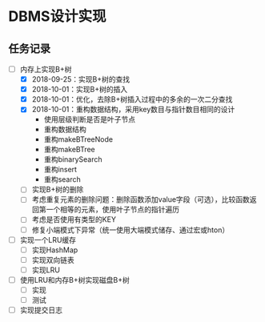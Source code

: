 # DBMS设计实现

## 任务记录

* [ ] 内存上实现B+树
  * [x] 2018-09-25：实现B+树的查找
  * [x] 2018-10-01：实现B+树的插入
  * [x] 2018-10-01：优化，去除B+树插入过程中的多余的一次二分查找
  * [x] 2018-10-01：重构数据结构，采用key数目与指针数目相同的设计
    * 使用层级判断是否是叶子节点
    * 重构数据结构
    * 重构makeBTreeNode
    * 重构makeBTree
    * 重构binarySearch
    * 重构insert
    * 重构search
  * [ ] 实现B+树的删除
  * [ ] 考虑重复元素的删除问题：删除函数添加value字段（可选），比较函数返回第一个相等的元素，使用叶子节点的指针遍历
  * [ ] 考虑是否使用有类型的KEY
  * [ ] 修复小端模式下异常（统一使用大端模式储存、通过宏或hton）
* [ ] 实现一个LRU缓存
  * [ ] 实现HashMap
  * [ ] 实现双向链表
  * [ ] 实现LRU
* [ ] 使用LRU和内存B+树实现磁盘B+树
  * [ ] 实现
  * [ ] 测试
* [ ] 实现提交日志
